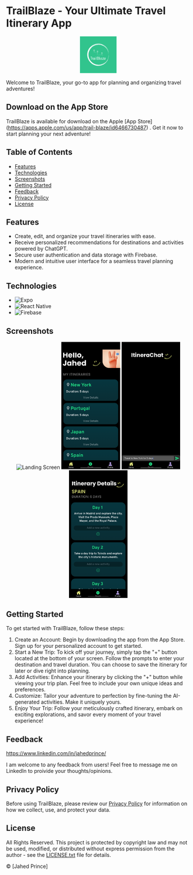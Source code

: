 # TrailBlaze - Your Ultimate Travel Itinerary App

<div align="center">
    <img src="./assets/trailblaze-logo.png" alt="App Icon" width="100" height="100">
</div>

Welcome to TrailBlaze, your go-to app for planning and organizing travel adventures!

## Download on the App Store

TrailBlaze is available for download on the Apple [App Store] (https://apps.apple.com/us/app/trail-blaze/id6466730487) . Get it now to start planning your next adventure!

## Table of Contents

- [Features](#features)
- [Technologies](#technologies)
- [Screenshots](#screenshots)
- [Getting Started](#getting-started)
- [Feedback](#feedback)
- [Privacy Policy](#privacy-policy)
- [License](#license)

## Features

- Create, edit, and organize your travel itineraries with ease.
- Receive personalized recommendations for destinations and activities powered by ChatGPT.
- Secure user authentication and data storage with Firebase.
- Modern and intuitive user interface for a seamless travel planning experience.

## Technologies

- ![Expo](https://img.shields.io/badge/Expo-4.12.10-blue)
- ![React Native](https://img.shields.io/badge/React%20Native-0.65.2-blue)
- ![Firebase](https://img.shields.io/badge/Firebase-9.0.0-blue)

## Screenshots

<div align="center">
  <img src="./assets/screenshots/landing.png" alt="Landing Screen" width="160.5" height="347.25">
  <img src="./assets/screenshots/home.png" alt="Home Screen" width="160.5" height="347.25">
  <img src="./assets/screenshots/chat.png" alt="Chat Screen" width="160.5" height="347.25">
  <img src="./assets/screenshots/details.png" alt="Itinerary Details" width="160.5" height="347.25">
</div>

## Getting Started

To get started with TrailBlaze, follow these steps:

1. Create an Account: Begin by downloading the app from the App Store. Sign up for your personalized account to get started.
2. Start a New Trip: To kick off your journey, simply tap the "+" button located at the bottom of your screen. Follow the prompts to enter your destination and travel duration. You can choose to save the itinerary for later or dive right into planning.
3. Add Activities: Enhance your itinerary by clicking the "+" button while viewing your trip plan. Feel free to include your own unique ideas and preferences.
4. Customize: Tailor your adventure to perfection by fine-tuning the AI-generated activities. Make it uniquely yours.
5. Enjoy Your Trip: Follow your meticulously crafted itinerary, embark on exciting explorations, and savor every moment of your travel experience!

## Feedback

https://www.linkedin.com/in/jahedprince/

I am welcome to any feedback from users! Feel free to message me on LinkedIn to proivide your thoughts/opinions.

## Privacy Policy

Before using TrailBlaze, please review our [Privacy Policy](https://www.privacypolicies.com/live/d9816535-11d2-40fd-92bd-15c28a97d754) for information on how we collect, use, and protect your data.

## License

All Rights Reserved. This project is protected by copyright law and may not be used, modified, or distributed without express permission from the author - see the [LICENSE.txt](LICENSE.txt) file for details.

© [Jahed Prince]
